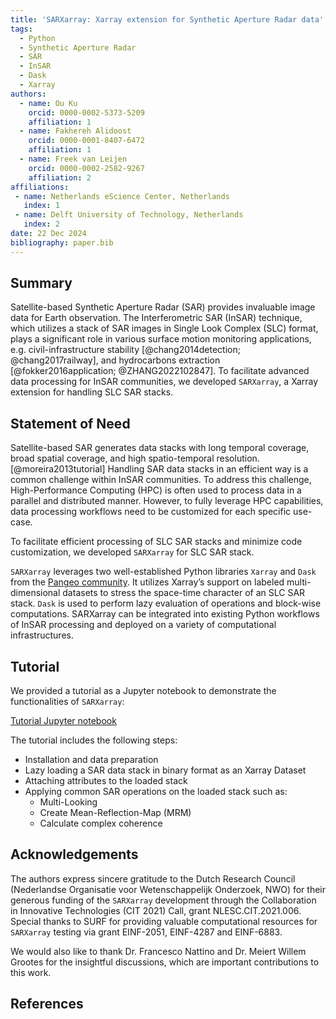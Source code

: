 ```yaml
---
title: 'SARXarray: Xarray extension for Synthetic Aperture Radar data'
tags:
  - Python
  - Synthetic Aperture Radar
  - SAR
  - InSAR
  - Dask
  - Xarray
authors:
  - name: Ou Ku
    orcid: 0000-0002-5373-5209
    affiliation: 1 
  - name: Fakhereh Alidoost
    orcid: 0000-0001-8407-6472
    affiliation: 1
  - name: Freek van Leijen
    orcid: 0000-0002-2582-9267
    affiliation: 2
affiliations:
 - name: Netherlands eScience Center, Netherlands
   index: 1
 - name: Delft University of Technology, Netherlands
   index: 2
date: 22 Dec 2024
bibliography: paper.bib
---
```


## Summary

Satellite-based Synthetic Aperture Radar (SAR) provides invaluable image data for Earth observation. The Interferometric SAR (InSAR) technique, which utilizes a stack of SAR images in Single Look Complex (SLC) format, plays a significant role in various surface motion monitoring applications, e.g. civil-infrastructure stability [@chang2014detection; @chang2017railway], and hydrocarbons extraction [@fokker2016application; @ZHANG2022102847]. To facilitate advanced data processing for InSAR communities, we developed `SARXarray`, a Xarray extension for handling SLC SAR stacks. 

## Statement of Need

Satellite-based SAR generates data stacks with long temporal coverage, broad spatial coverage, and high spatio-temporal resolution. [@moreira2013tutorial] Handling SAR data stacks in an efficient way is a common challenge within InSAR communities. To address this challenge, High-Performance Computing (HPC) is often used to process data in a parallel and distributed manner. However, to fully leverage HPC capabilities, data processing workflows need to be customized for each specific use-case.

To facilitate efficient processing of SLC SAR stacks and minimize code customization, we developed `SARXarray` for SLC SAR stack. 

`SARXarray` leverages two well-established Python libraries `Xarray` and `Dask` from the [Pangeo community](https://www.pangeo.io/). It utilizes Xarray’s support on labeled multi-dimensional datasets to stress the space-time character of an SLC SAR stack. `Dask` is used to perform lazy evaluation of operations and block-wise computations. SARXarray can be integrated into existing Python workflows of InSAR processing and deployed on a variety of computational infrastructures. 

## Tutorial

We provided a tutorial as a Jupyter notebook to demonstrate the functionalities of `SARXarray`:

[Tutorial Jupyter notebook](https://tudelftgeodesy.github.io/sarxarray/notebooks/demo_sarxarray/)

The tutorial includes the following steps:

- Installation and data preparation
- Lazy loading a SAR data stack in binary format as an Xarray Dataset
- Attaching attributes to the loaded stack
- Applying common SAR operations on the loaded stack such as:
  - Multi-Looking 
  - Create Mean-Reflection-Map (MRM)
  - Calculate complex coherence

## Acknowledgements

The authors express sincere gratitude to the Dutch Research Council (Nederlandse Organisatie voor Wetenschappelijk Onderzoek, NWO) for their generous funding of the `SARXarray` development through the Collaboration in Innovative Technologies (CIT 2021) Call, grant NLESC.CIT.2021.006. Special thanks to SURF for providing valuable computational resources for `SARXarray` testing via grant EINF-2051, EINF-4287 and EINF-6883.

We would also like to thank Dr. Francesco Nattino and Dr. Meiert Willem Grootes for the insightful discussions, which are important contributions to this work.

## References
